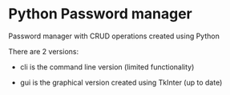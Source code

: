 # Python Password manager
Password manager with CRUD operations created using Python

There are 2 versions:

* cli is the command line version (limited functionality)

* gui is the graphical version created using TkInter (up to date)
